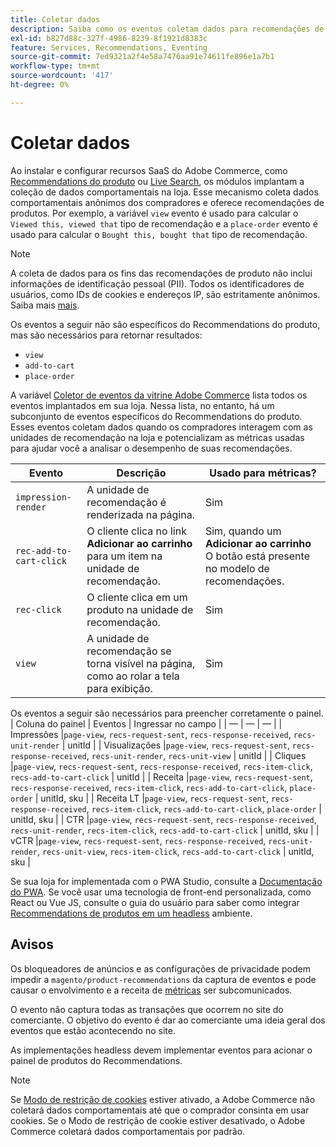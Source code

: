 ```yaml
---
title: Coletar dados
description: Saiba como os eventos coletam dados para recomendações de produto.
exl-id: b827d88c-327f-4986-8239-8f1921d8383c
feature: Services, Recommendations, Eventing
source-git-commit: 7ed9321a2f4e58a7476aa91e74611fe896e1a7b1
workflow-type: tm+mt
source-wordcount: '417'
ht-degree: 0%

---
```


# Coletar dados

Ao instalar e configurar recursos SaaS do Adobe Commerce, como [Recommendations do produto](install-configure.md) ou [Live Search](https://experienceleague.adobe.com/docs/commerce-merchant-services/live-search/onboard/install.html), os módulos implantam a coleção de dados comportamentais na loja. Esse mecanismo coleta dados comportamentais anônimos dos compradores e oferece recomendações de produtos. Por exemplo, a variável `view` evento é usado para calcular o `Viewed this, viewed that` tipo de recomendação e a `place-order` evento é usado para calcular o `Bought this, bought that` tipo de recomendação.

>[!NOTE]
>
>A coleta de dados para os fins das recomendações de produto não inclui informações de identificação pessoal (PII). Todos os identificadores de usuários, como IDs de cookies e endereços IP, são estritamente anônimos. Saiba mais [mais](https://www.adobe.com/privacy/experience-cloud.html).

Os eventos a seguir não são específicos do Recommendations do produto, mas são necessários para retornar resultados:

- `view`
- `add-to-cart`
- `place-order`

A variável [Coletor de eventos da vitrine Adobe Commerce](https://developer.adobe.com/commerce/services/shared-services/storefront-events/collector/#quick-start) lista todos os eventos implantados em sua loja. Nessa lista, no entanto, há um subconjunto de eventos específicos do Recommendations do produto. Esses eventos coletam dados quando os compradores interagem com as unidades de recomendação na loja e potencializam as métricas usadas para ajudar você a analisar o desempenho de suas recomendações.

| Evento | Descrição | Usado para métricas? |
| --- | --- | --- |
| `impression-render` | A unidade de recomendação é renderizada na página. | Sim |
| `rec-add-to-cart-click` | O cliente clica no link **Adicionar ao carrinho** para um item na unidade de recomendação. | Sim, quando um **Adicionar ao carrinho** O botão está presente no modelo de recomendações. |
| `rec-click` | O cliente clica em um produto na unidade de recomendação. | Sim |
| `view` | A unidade de recomendação se torna visível na página, como ao rolar a tela para exibição. | Sim |

Os eventos a seguir são necessários para preencher corretamente o painel.
| Coluna do painel | Eventos | Ingressar no campo | | — | — | — | | Impressões |`page-view`, `recs-request-sent`, `recs-response-received`, `recs-unit-render` | unitId | | Visualizações |`page-view`, `recs-request-sent`, `recs-response-received`, `recs-unit-render`, `recs-unit-view` | unitId | | Cliques |`page-view`, `recs-request-sent`, `recs-response-received`, `recs-item-click`, `recs-add-to-cart-click`    | unitId | | Receita |`page-view`, `recs-request-sent`, `recs-response-received`, `recs-item-click`, `recs-add-to-cart-click`, `place-order` | unitId, sku | | Receita LT |`page-view`, `recs-request-sent`, `recs-response-received`, `recs-item-click`, `recs-add-to-cart-click`, `place-order` | unitId, sku | | CTR |`page-view`, `recs-request-sent`, `recs-response-received`, `recs-unit-render`, `recs-item-click`, `recs-add-to-cart-click`  | unitId, sku | | vCTR |`page-view`, `recs-request-sent`, `recs-response-received`, `recs-unit-render`, `recs-unit-view`, `recs-item-click`, `recs-add-to-cart-click` | unitId, sku |

Se sua loja for implementada com o PWA Studio, consulte a [Documentação do PWA](https://developer.adobe.com/commerce/pwa-studio/integrations/product-recommendations/). Se você usar uma tecnologia de front-end personalizada, como React ou Vue JS, consulte o guia do usuário para saber como integrar [Recommendations de produtos em um headless](headless.md) ambiente.

## Avisos

Os bloqueadores de anúncios e as configurações de privacidade podem impedir a `magento/product-recommendations` da captura de eventos e pode causar o envolvimento e a receita de [métricas](workspace.md) ser subcomunicados.

O evento não captura todas as transações que ocorrem no site do comerciante. O objetivo do evento é dar ao comerciante uma ideia geral dos eventos que estão acontecendo no site.

As implementações headless devem implementar eventos para acionar o painel de produtos do Recommendations.

>[!NOTE]
>
>Se [Modo de restrição de cookies](https://experienceleague.adobe.com/docs/commerce-admin/start/compliance/privacy/compliance-cookie-law.html) estiver ativado, a Adobe Commerce não coletará dados comportamentais até que o comprador consinta em usar cookies. Se o Modo de restrição de cookie estiver desativado, o Adobe Commerce coletará dados comportamentais por padrão.
